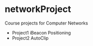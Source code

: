 # networkProject
Course projects for Computer Networks
- Project1 iBeacon Positioning
- Project2 AutoClip
